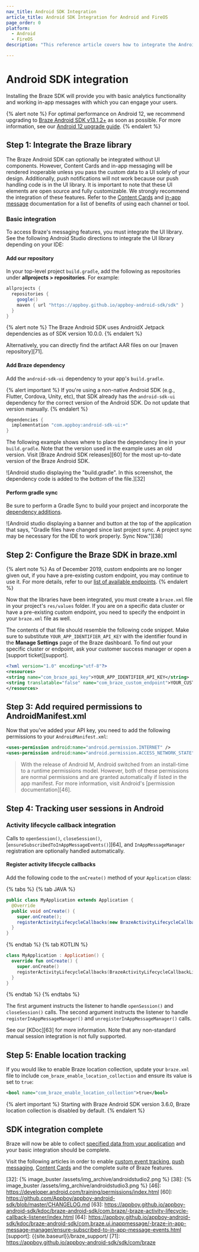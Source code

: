 ```yaml
---
nav_title: Android SDK Integration
article_title: Android SDK Integration for Android and FireOS
page_order: 0
platform: 
  - Android
  - FireOS
description: "This reference article covers how to integrate the Android SDK into your Android or FireOS application."

---
```


# Android SDK integration

Installing the Braze SDK will provide you with basic analytics functionality and working in-app messages with which you can engage your users.

{% alert note %}
For optimal performance on Android 12, we recommend upgrading to [Braze Android SDK v13.1.2+](https://github.com/Appboy/appboy-android-sdk/blob/master/CHANGELOG.md#1312) as soon as possible. For more information, see our [Android 12 upgrade guide]({{site.baseurl}}/developer_guide/platform_integration_guides/android/android_12/).
{% endalert %}

## Step 1: Integrate the Braze library

The Braze Android SDK can optionally be integrated without UI components. However, Content Cards and in-app messaging will be rendered inoperable unless you pass the custom data to a UI solely of your design. Additionally, push notifications will not work because our push handling code is in the UI library. It is important to note that these UI elements are open source and fully customizable. We strongly recommend the integration of these features. Refer to the [Content Cards]({{site.baseurl}}/user_guide/message_building_by_channel/content_cards/about/#advantages-of-using-content-cards) and [in-app message]({{site.baseurl}}/user_guide/message_building_by_channel/in-app_messages/about/) documentation for a list of benefits of using each channel or tool.

### Basic integration

To access Braze's messaging features, you must integrate the UI library. See the following Android Studio directions to integrate the UI library depending on your IDE:

#### Add our repository

In your top-level project `build.gradle`, add the following as repositories under **allprojects > repositories**. For example:

```gradle
allprojects {
  repositories {
    google()
    maven { url "https://appboy.github.io/appboy-android-sdk/sdk" }
  }
}
```

{% alert note %}
The Braze Android SDK uses AndroidX Jetpack dependencies as of SDK version 10.0.0.
{% endalert %}

Alternatively, you can directly find the artifact AAR files on our [maven repository][71].

#### Add Braze dependency

Add the `android-sdk-ui` dependency to your app's `build.gradle`. 

{% alert important %}
If you're using a non-native Android SDK (e.g., Flutter, Cordova, Unity, etc), that SDK already has the `android-sdk-ui` dependency for the correct version of the Android SDK. Do not update that version manually.
{% endalert %}

```gradle
dependencies {
  implementation "com.appboy:android-sdk-ui:+"
}
```

The following example shows where to place the dependency line in your `build.gradle`. Note that the version used in the example uses an old version. Visit [Braze Android SDK releases][60] for the most up-to-date version of the Braze Android SDK.

![Android studio displaying the "build.gradle". In this screenshot, the dependency code is added to the bottom of the file.][32]

#### Perform gradle sync

Be sure to perform a Gradle Sync to build your project and incorporate the [dependency additions](#add-braze-dependency).

![Android studio displaying a banner and button at the top of the application that says, "Gradle files have changed since last project sync. A project sync may be necessary for the IDE to work properly. Sync Now."][38]

## Step 2: Configure the Braze SDK in braze.xml

{% alert note %}
As of December 2019, custom endpoints are no longer given out, if you have a pre-existing custom endpoint, you may continue to use it. For more details, refer to our <a href="{{site.baseurl}}/api/basics/#endpoints">list of available endpoints</a>.
{% endalert %}

Now that the libraries have been integrated, you must create a `braze.xml` file in your project's `res/values` folder. If you are on a specific data cluster or have a pre-existing custom endpoint, you need to specify the endpoint in your `braze.xml` file as well. 

The contents of that file should resemble the following code snippet. Make sure to substitute `YOUR_APP_IDENTIFIER_API_KEY` with the identifier found in the **Manage Settings** page of the Braze dashboard. To find out your specific cluster or endpoint, ask your customer success manager or open a [support ticket][support].

```xml
<?xml version="1.0" encoding="utf-8"?>
<resources>
<string name="com_braze_api_key">YOUR_APP_IDENTIFIER_API_KEY</string>
<string translatable="false" name="com_braze_custom_endpoint">YOUR_CUSTOM_ENDPOINT_OR_CLUSTER</string>
</resources>
```

## Step 3: Add required permissions to AndroidManifest.xml
Now that you've added your API key, you need to add the following permissions to your `AndroidManifest.xml`:

```xml
<uses-permission android:name="android.permission.INTERNET" />
<uses-permission android:name="android.permission.ACCESS_NETWORK_STATE" />
```

> With the release of Android M, Android switched from an install-time to a runtime permissions model. However, both of these permissions are normal permissions and are granted automatically if listed in the app manifest. For more information, visit Android's [permission documentation][46].

## Step 4: Tracking user sessions in Android

### Activity lifecycle callback integration

Calls to `openSession()`, `closeSession()`,[`ensureSubscribedToInAppMessageEvents()`][64], and `InAppMessageManager` registration are optionally handled automatically.

#### Register activity lifecycle callbacks

Add the following code to the `onCreate()` method of your `Application` class:

{% tabs %}
{% tab JAVA %}

```java
public class MyApplication extends Application {
  @Override
  public void onCreate() {
    super.onCreate();
    registerActivityLifecycleCallbacks(new BrazeActivityLifecycleCallbackListener(sessionHandlingEnabled, inAppMessagingRegistrationEnabled));
  }
}
```

{% endtab %}
{% tab KOTLIN %}

```kotlin
class MyApplication : Application() {
  override fun onCreate() {
    super.onCreate()
    registerActivityLifecycleCallbacks(BrazeActivityLifecycleCallbackListener(sessionHandlingEnabled, inAppMessagingRegistrationEnabled))
  }
}
```

{% endtab %}
{% endtabs %}

The first argument instructs the listener to handle `openSession()` and `closeSession()` calls.
The second argument instructs the listener to handle `registerInAppMessageManager()` and `unregisterInAppMessageManager()` calls.

See our [KDoc][63] for more information. Note that any non-standard manual session integration is not fully supported.

## Step 5: Enable location tracking

If you would like to enable Braze location collection, update your `braze.xml` file to include `com_braze_enable_location_collection` and ensure its value is set to `true`:

```xml
<bool name="com_braze_enable_location_collection">true</bool>
```

{% alert important %}
Starting with Braze Android SDK version 3.6.0, Braze location collection is disabled by default.
{% endalert %}

## SDK integration complete

Braze will now be able to collect [specified data from your application]({{site.baseurl}}/user_guide/data_and_analytics/user_data_collection/) and your basic integration should be complete.

Visit the following articles in order to enable [custom event tracking]({{site.baseurl}}/developer_guide/platform_integration_guides/android/analytics/tracking_custom_events/), [push messaging]({{site.baseurl}}/developer_guide/platform_integration_guides/android/push_notifications/android/integration/standard_integration/), [Content Cards]({{site.baseurl}}/developer_guide/platform_integration_guides/android/content_cards/integration/) and the complete suite of Braze features.

[2]: {{site.baseurl}}/user_guide/introduction/
[32]: {% image_buster /assets/img_archive/androidstudio2.png %}
[38]: {% image_buster /assets/img_archive/androidstudio3.png %}
[46]: https://developer.android.com/training/permissions/index.html
[60]: https://github.com/Appboy/appboy-android-sdk/blob/master/CHANGELOG.md
[63]: https://appboy.github.io/appboy-android-sdk/kdoc/braze-android-sdk/com.braze/-braze-activity-lifecycle-callback-listener/index.html
[64]: https://appboy.github.io/appboy-android-sdk/kdoc/braze-android-sdk/com.braze.ui.inappmessage/-braze-in-app-message-manager/ensure-subscribed-to-in-app-message-events.html
[support]: {{site.baseurl}}/braze_support/
[71]: https://appboy.github.io/appboy-android-sdk/sdk/com/braze
